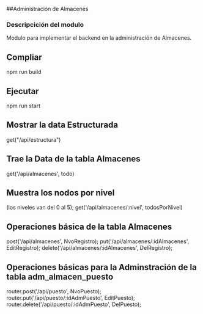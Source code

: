 ##Administración de Almacenes

### Descripcición del modulo
Modulo para implementar el backend en la administración de Almacenes.

## Compliar
npm run build

## Ejecutar
npm run start

## Mostrar la data Estructurada
get("/api/estructura")

## Trae la Data de la tabla Almacenes
get('/api/almacenes', todo)

## Muestra los nodos por nivel
(los niveles van del 0 al 5);
get('/api/almacenes/:nivel', todosPorNivel)

## Operaciones básica de la tabla Almacenes
post('/api/almacenes', NvoRegistro);
put('/api/almacenes/:idAlmacenes', EditRegistro);
delete('/api/almacenes/:idAlmacenes', DelRegistro);

## Operaciones básicas para la  Adminstración de la tabla adm_almacen_puesto
router.post('/api/puesto', NvoPuesto);
router.put('/api/puesto/:idAdmPuesto', EditPuesto);
router.delete('/api/puesto/:idAdmPuesto', DelPuesto);

